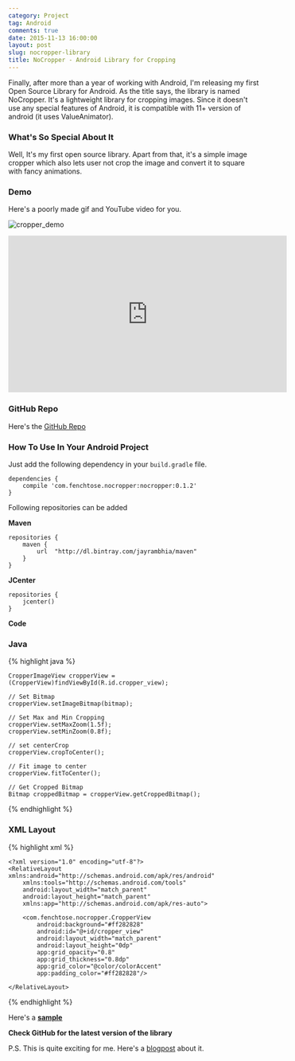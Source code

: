 ```yaml
---
category: Project
tag: Android
comments: true
date: 2015-11-13 16:00:00
layout: post
slug: nocropper-library
title: NoCropper - Android Library for Cropping
---
```


Finally, after more than a year of working with Android, I'm releasing my first Open Source Library for Android. As the title says, the library is named  NoCropper. It's a lightweight library for cropping images. Since it doesn't use any special features of Android, it is compatible with 11+ version of android (it uses ValueAnimator).

### What's So Special About It

Well, It's my first open source library. Apart from that, it's a simple image cropper which also lets user not crop the image and convert it to square with fancy animations.

### Demo

Here's a poorly made gif and YouTube video for you.

![cropper_demo](https://raw.githubusercontent.com/jayrambhia/CropperNoCropper/master/art/demo1.gif)

<iframe width="560" height="315" src="https://www.youtube.com/embed/OoYSt2vtdNs" frameborder="0" allowfullscreen></iframe>

### GitHub Repo

Here's the [GitHub Repo](https://github.com/jayrambhia/CropperNoCropper)

### How To Use In Your Android Project

Just add the following dependency in your `build.gradle` file.

    dependencies {
        compile 'com.fenchtose.nocropper:nocropper:0.1.2'
    }

Following repositories can be added

 **Maven**

    repositories {
        maven {
            url  "http://dl.bintray.com/jayrambhia/maven"
        }
    }

**JCenter**

    repositories {
        jcenter()
    }

**Code**

### Java

{% highlight java %}
    
    CropperImageView cropperView = (CropperView)findViewById(R.id.cropper_view);
    
    // Set Bitmap
    cropperView.setImageBitmap(bitmap);
    
    // Set Max and Min Cropping
    cropperView.setMaxZoom(1.5f);
    cropperView.setMinZoom(0.8f);
    
    // set centerCrop
    cropperView.cropToCenter();
    
    // Fit image to center
    cropperView.fitToCenter();
    
    // Get Cropped Bitmap
    Bitmap croppedBitmap = cropperView.getCroppedBitmap();
    
{% endhighlight %}

### XML Layout

{% highlight xml %}

    <?xml version="1.0" encoding="utf-8"?>
    <RelativeLayout xmlns:android="http://schemas.android.com/apk/res/android"
        xmlns:tools="http://schemas.android.com/tools"
        android:layout_width="match_parent"
        android:layout_height="match_parent"
        xmlns:app="http://schemas.android.com/apk/res-auto">
        
        <com.fenchtose.nocropper.CropperView
            android:background="#ff282828"
            android:id="@+id/cropper_view"
            android:layout_width="match_parent"
            android:layout_height="0dp"
            app:grid_opacity="0.8"
            app:grid_thickness="0.8dp"
            app:grid_color="@color/colorAccent"
            app:padding_color="#ff282828"/>
            
    </RelativeLayout>        

{% endhighlight %}

Here's a **[sample](https://github.com/jayrambhia/CropperNoCropper/tree/master/sample)**

**Check GitHub for the latest version of the library**

P.S. This is quite exciting for me. Here's a [blogpost](http://www.jayrambhia.com/blog/cropper/) about it.
